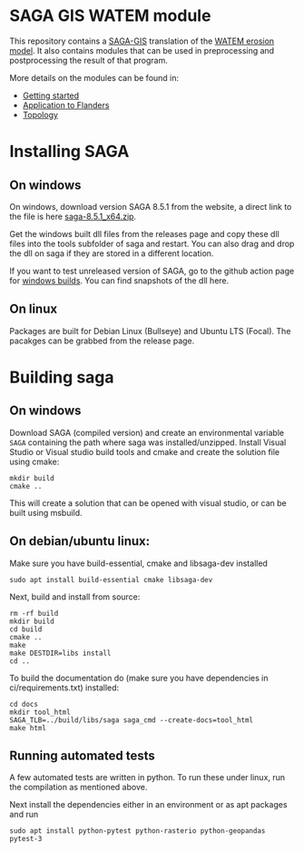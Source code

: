 # SAGA GIS WATEM module
This repository contains a [SAGA-GIS](https://saga-gis.org) translation of the [WATEM erosion model](https://watem-sedem.github.io/). It also contains modules that can be used in preprocessing and postprocessing the result of that program.

More details on the modules can be found in:
- [Getting started](docs/gettingstarted.md)
- [Application to Flanders](docs/flanders-tool.md)
- [Topology](docs/topology.md)

# Installing SAGA

## On windows
On windows, download version SAGA 8.5.1 from the website, a direct link to the file is here [saga-8.5.1_x64.zip](https://sourceforge.net/projects/saga-gis/files/SAGA%20-%208/SAGA%20-%208.5.1/saga-8.5.1_x64.zip/download).

Get the windows built dll files from the releases page and copy these dll files into the tools subfolder of saga and restart. You can also drag and drop the dll on saga if they are stored in a different location.

If you want to test unreleased version of SAGA, go to the github action page for [windows builds](https://github.com/DOV-Vlaanderen/saga-watem/actions/workflows/cmake-windows.yml). You can find snapshots of the dll here.

## On linux
Packages are built for Debian Linux (Bullseye) and Ubuntu LTS (Focal). The pacakges can be grabbed from the release page.

# Building saga
## On windows

Download SAGA (compiled version) and create an environmental variable `SAGA` containing the path where saga was installed/unzipped. Install Visual Studio or Visual studio build tools and cmake and create the solution file using cmake:

```
mkdir build
cmake ..
```

This will create a solution that can be opened with visual studio, or can be built using msbuild.

## On debian/ubuntu linux:

Make sure you have build-essential, cmake and libsaga-dev installed

```
sudo apt install build-essential cmake libsaga-dev
```

Next, build and install from source:

```
rm -rf build
mkdir build
cd build
cmake ..
make
make DESTDIR=libs install
cd ..
```

To build the documentation do (make sure you have dependencies in ci/requirements.txt) installed:

```
cd docs
mkdir tool_html
SAGA_TLB=../build/libs/saga saga_cmd --create-docs=tool_html
make html
```


## Running automated tests

A few automated tests are written in python. To run these under linux, run the compilation as mentioned above.

Next install the dependencies either in an environment or as apt packages and run

```
sudo apt install python-pytest python-rasterio python-geopandas
pytest-3
```

